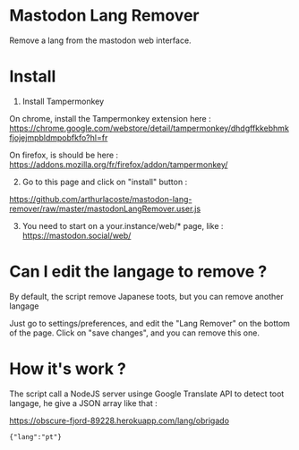 # Mastodon Lang Remover

Remove a lang from the mastodon web interface.

# Install

1. Install Tampermonkey

On chrome, install the Tampermonkey extension here :
https://chrome.google.com/webstore/detail/tampermonkey/dhdgffkkebhmkfjojejmpbldmpobfkfo?hl=fr

On firefox, is should be here :
https://addons.mozilla.org/fr/firefox/addon/tampermonkey/

2. Go to this page and click on "install" button : 	

https://github.com/arthurlacoste/mastodon-lang-remover/raw/master/mastodonLangRemover.user.js

3. You need to start on a your.instance/web/* page, like :
https://mastodon.social/web/

# Can I edit the langage to remove ?

By default, the script remove Japanese toots, but you can remove another langage

Just go to settings/preferences, and edit the "Lang Remover" on the bottom of the page. Click on "save changes", and you can remove this one.

# How it's work ?

The script call a NodeJS server usinge Google Translate API to detect toot langage, he give a JSON array like that :

https://obscure-fjord-89228.herokuapp.com/lang/obrigado

```
{"lang":"pt"}
```
